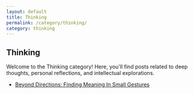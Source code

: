 ```yaml
---
layout: default
title: Thinking
permalink: /category/thinking/
category: thinking
---
```


<h2>Thinking</h2>
<p>Welcome to the Thinking category! Here, you'll find posts related to deep thoughts, personal reflections, and intellectual explorations.</p>

<!-- Here, you can list the posts that belong to this category -->
<ul>
  <li><a href="startbootstrap-clean-blog-jekyll/thinking/2024/12/23/small-gestures.html">Beyond Directions: Finding Meaning In Small Gestures</a></li>
</ul>


